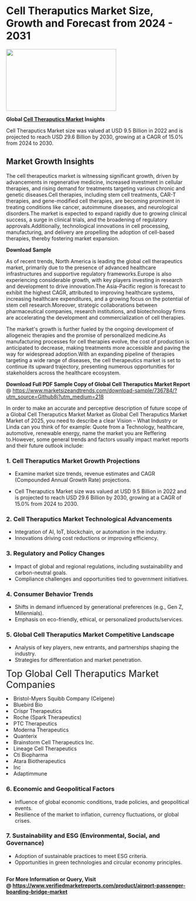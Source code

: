 <H1>Cell Theraputics Market Size, Growth and Forecast from 2024 - 2031</H1><img class="aligncenter size-medium wp-image-584254" src="https://thirdeyenews.in/wp-content/uploads/2024/09/Global-Market-Research-300x168.jpeg" alt="" width="300" height="168" /><p><strong>Global&nbsp;<a href="https://www.marketsizeandtrends.com/download-sample/736784/?utm_source=Github8j?utm_medium=218">Cell Theraputics Market</a> Insights</strong></p><p>Cell Theraputics Market size was valued at USD 9.5 Billion in 2022 and is projected to reach USD 29.6 Billion by 2030, growing at a CAGR of 15.0% from 2024 to 2030.</p><p><h2>Market Growth Insights</h2> <p>The cell therapeutics market is witnessing significant growth, driven by advancements in regenerative medicine, increased investment in cellular therapies, and rising demand for treatments targeting various chronic and genetic diseases.Cell therapies, including stem cell treatments, CAR-T therapies, and gene-modified cell therapies, are becoming prominent in treating conditions like cancer, autoimmune diseases, and neurological disorders.The market is expected to expand rapidly due to growing clinical success, a surge in clinical trials, and the broadening of regulatory approvals.Additionally, technological innovations in cell processing, manufacturing, and delivery are propelling the adoption of cell-based therapies, thereby fostering market expansion.</p> <p><strong>Download Sample</strong></p> <p>As of recent trends, North America is leading the global cell therapeutics market, primarily due to the presence of advanced healthcare infrastructures and supportive regulatory frameworks.Europe is also experiencing considerable growth, with key players investing in research and development to drive innovation.The Asia-Pacific region is forecast to exhibit the highest CAGR, attributed to improving healthcare systems, increasing healthcare expenditures, and a growing focus on the potential of stem cell research.Moreover, strategic collaborations between pharmaceutical companies, research institutions, and biotechnology firms are accelerating the development and commercialization of cell therapies.</p> <p>The market's growth is further fueled by the ongoing development of allogeneic therapies and the promise of personalized medicine.As manufacturing processes for cell therapies evolve, the cost of production is anticipated to decrease, making treatments more accessible and paving the way for widespread adoption.With an expanding pipeline of therapies targeting a wide range of diseases, the cell therapeutics market is set to continue its upward trajectory, presenting numerous opportunities for stakeholders across the healthcare ecosystem.</p> <p><span class=""><strong>Download Full PDF Sample Copy of Global Cell Theraputics Market Report</strong> @ <a href="https://www.marketsizeandtrends.com/download-sample/736784/?utm_source=Github8j?utm_medium=218" target="_blank">https://www.marketsizeandtrends.com/download-sample/736784/?utm_source=Github8j?utm_medium=218</a></span></p><p>In order to make an accurate and perceptive description of future scope of a Global&nbsp;Cell Theraputics Market Market as Global&nbsp;Cell Theraputics Market Market of 2025, you need to describe a clear Vision &ndash; What Industry or Linda can you think of for example: Quote from a Technology, healthcare, automotive, renewable energy, name the market you are Reffering to.However, some general trends and factors usually impact market reports and their future outlook include:</p><h3>1.&nbsp;<strong>Cell Theraputics Market Growth Projections</strong></h3><ul><li>Examine market size trends, revenue estimates and CAGR (Compounded Annual Growth Rate) projections.</li><li><p>Cell Theraputics Market size was valued at USD 9.5 Billion in 2022 and is projected to reach USD 29.6 Billion by 2030, growing at a CAGR of 15.0% from 2024 to 2030.</p></li></ul><h3>2.&nbsp;<strong>Cell Theraputics Market Technological Advancements</strong></h3><ul><li>Integration of AI, IoT, blockchain, or automation in the industry.</li><li>Innovations driving cost reductions or improving efficiency.</li></ul><h3>3.&nbsp;<strong>Regulatory and Policy Changes</strong></h3><ul><li>Impact of global and regional regulations, including sustainability and carbon-neutral goals.</li><li>Compliance challenges and opportunities tied to government initiatives.</li></ul><h3>4.&nbsp;<strong>Consumer Behavior Trends</strong></h3><ul><li>Shifts in demand influenced by generational preferences (e.g., Gen Z, Millennials).</li><li>Emphasis on eco-friendly, ethical, or personalized products/services.</li></ul><h3>5.&nbsp;<strong>Global Cell Theraputics Market Competitive Landscape</strong></h3><ul><li>Analysis of key players, new entrants, and partnerships shaping the industry.</li><li>Strategies for differentiation and market penetration.</li></ul><p data-pm-slice="1 1 []"><span style="color: inherit; font-family: inherit; font-size: 25px;">Top Global Cell Theraputics Market Companies</span></p><div class="" data-test-id=""><p><li>Bristol-Myers Squibb Company (Celgene)</li><li> Bluebird Bio</li><li> Crispr Therapeutics</li><li> Roche (Spark Therapeutics)</li><li> PTC Therapeutics</li><li> Moderna Therapeutics</li><li> Quanterix</li><li> Brainstorm Cell Therapeutics Inc.</li><li> Lineage Cell Therapeutics</li><li> Cti Biopharma</li><li> Atara Biotherapeutics</li><li> Inc</li><li> Adaptimmune</li></p></div><h3>6.&nbsp;<strong>Economic and Geopolitical Factors</strong></h3><ul><li>Influence of global economic conditions, trade policies, and geopolitical events.</li><li>Resilience of the market to inflation, currency fluctuations, or global crises.</li></ul><h3>7.&nbsp;<strong>Sustainability and ESG (Environmental, Social, and Governance)</strong></h3><ul><li>Adoption of sustainable practices to meet ESG criteria.</li><li>Opportunities in green technologies and circular economy principles.</li></ul><h2><strong style="font-size: 14px;">For More Information or Query, Visit @&nbsp;</strong><a style="background-color: #ffffff; font-size: 14px;" href="https://www.marketsizeandtrends.com/report/cell-theraputics-market/" target="_blank">https://www.verifiedmarketreports.com/product/airport-passenger-boarding-bridge-market</a></h2>